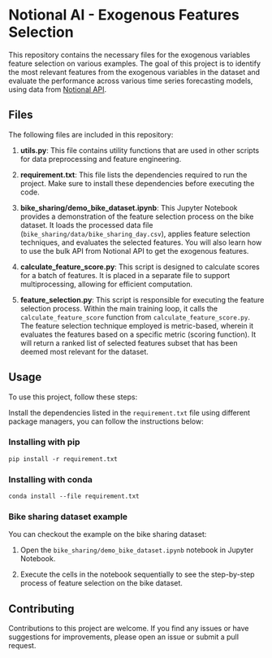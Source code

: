 # Notional AI - Exogenous Features Selection

This repository contains the necessary files for the exogenous variables feature selection on various examples. The goal of this project is to identify the most relevant features from the exogenous variables in the dataset and evaluate the performance across various time series forecasting models, using data from [Notional API](https://notional.ai/).

## Files

The following files are included in this repository:

1. **utils.py**: This file contains utility functions that are used in other scripts for data preprocessing and feature engineering.

2. **requirement.txt**: This file lists the dependencies required to run the project. Make sure to install these dependencies before executing the code.

3. **bike_sharing/demo_bike_dataset.ipynb**: This Jupyter Notebook provides a demonstration of the feature selection process on the bike dataset. It loads the processed data file (`bike_sharing/data/bike_sharing_day.csv`), applies feature selection techniques, and evaluates the selected features. You will also learn how to use the bulk API from Notional API to get the exogenous features.

4. **calculate_feature_score.py**: This script is designed to calculate scores for a batch of features. It is placed in a separate file to support multiprocessing, allowing for efficient computation.

5. **feature_selection.py**: This script is responsible for executing the feature selection process. Within the main training loop, it calls the `calculate_feature_score` function from `calculate_feature_score.py`. The feature selection technique employed is metric-based, wherein it evaluates the features based on a specific metric (scoring function). It will return a ranked list of selected features subset that has been deemed most relevant for the dataset.

## Usage

To use this project, follow these steps:

Install the dependencies listed in the `requirement.txt` file using different package managers, you can follow the instructions below:

### Installing with pip

```shell
pip install -r requirement.txt
```

### Installing with conda

```shell
conda install --file requirement.txt
```

### Bike sharing dataset example
You can checkout the example on the bike sharing dataset:

1. Open the `bike_sharing/demo_bike_dataset.ipynb` notebook in Jupyter Notebook.

2. Execute the cells in the notebook sequentially to see the step-by-step process of feature selection on the bike dataset.

## Contributing

Contributions to this project are welcome. If you find any issues or have suggestions for improvements, please open an issue or submit a pull request.


<!-- ## License

This project is licensed under the [LICENSE](LICENSE). You are free to use, modify, and distribute the code in this repository for personal or commercial purposes. -->
